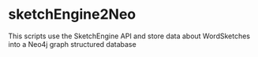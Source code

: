 # sketchEngine2Neo
This scripts use the SketchEngine API and store data about WordSketches into a Neo4j graph structured database
